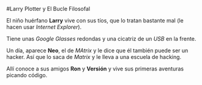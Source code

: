 #Larry Plotter y El Bucle Filosofal

El niño huérfano **Larry** vive con sus tíos, que lo tratan bastante mal
(le hacen usar *Internet Explorer*).

Tiene unas *Google Glasses* redondas y una cicatriz de un *USB* en la frente.

Un día, aparece **Neo**, el de *MAtrix* y le dice que él también puede ser un hacker.
Así que lo saca de *Matrix* y le lleva a una escuela de hacking.

Allí conoce a sus amigos **Ron** y **Versión** y vive sus primeras aventuras picando código.
